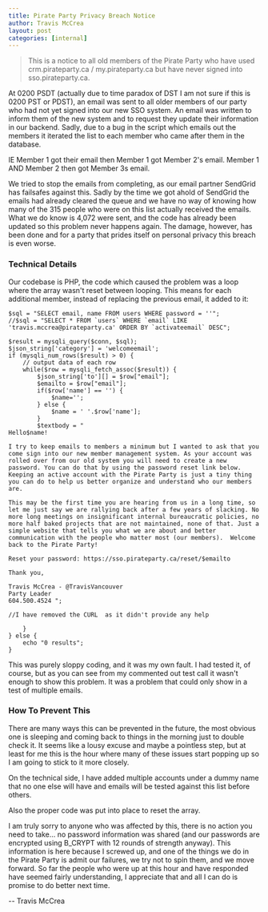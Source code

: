 ```yaml
---
title: Pirate Party Privacy Breach Notice
author: Travis McCrea
layout: post
categories: [internal]
---
```


> This is a notice to all old members of the Pirate Party who have used crm.pirateparty.ca / my.pirateparty.ca but have never signed into sso.pirateparty.ca. 

At 0200 PSDT (actually due to time paradox of DST I am not sure if this is 0200 PST or PDST), an email was sent to all older members of our party who had not yet signed into our new SSO system. An email was written to inform them of the new system and to request they update their information in our backend. Sadly, due to a bug in the script which emails out the members it iterated the list to each member who came after them in the database. 

IE Member 1 got their email then Member 1 got Member 2's email. Member 1 AND Member 2 then got Member 3s email. 

We tried to stop the emails from completing, as our email partner SendGrid has failsafes against this. Sadly by the time we got ahold of SendGrid the emails had already cleared the queue and we have no way of knowing how many of the 315 people who were on this list actually received the emails. What we do know is 4,072 were sent, and the code has already been updated so this problem never happens again. The damage, however, has been done and for a party that prides itself on personal privacy this breach is even worse.

### Technical Details

Our codebase is PHP, the code which caused the problem was a loop where the array wasn't reset between looping. This means for each additional member, instead of replacing the previous email, it added to it:

```
$sql = "SELECT email, name FROM users WHERE password = ''";
//$sql = "SELECT * FROM `users` WHERE `email` LIKE 'travis.mccrea@pirateparty.ca' ORDER BY `activateemail` DESC";

$result = mysqli_query($conn, $sql);
$json_string['category'] = 'welcomeemail';
if (mysqli_num_rows($result) > 0) {
    // output data of each row
    while($row = mysqli_fetch_assoc($result)) {
        $json_string['to'][] = $row["email"];
        $emailto = $row["email"];
        if($row['name'] == '') {
			$name='';
		} else {
			$name = ' '.$row['name'];
		}
		$textbody = "
Hello$name!

I try to keep emails to members a minimum but I wanted to ask that you come sign into our new member management system. As your account was rolled over from our old system you will need to create a new password. You can do that by using the password reset link below. Keeping an active account with the Pirate Party is just a tiny thing you can do to help us better organize and understand who our members are.

This may be the first time you are hearing from us in a long time, so let me just say we are rallying back after a few years of slacking. No more long meetings on insignificant internal bureaucratic policies, no more half baked projects that are not maintained, none of that. Just a simple website that tells you what we are about and better communication with the people who matter most (our members).  Welcome back to the Pirate Party! 

Reset your password: https://sso.pirateparty.ca/reset/$emailto

Thank you,

Travis McCrea - @TravisVancouver
Party Leader
604.500.4524 ";

//I have removed the CURL  as it didn't provide any help

    }
} else {
    echo "0 results";
}
```

This was purely sloppy coding, and it was my own fault. I had tested it, of course, but as you can see from my commented out test call it wasn't enough to show this problem. It was a problem that could only show in a test of multiple emails. 

### How To Prevent This

There are many ways this can be prevented in the future, the most obvious one is sleeping and coming back to things in the morning just to double check it. It seems like a lousy excuse and maybe a pointless step, but at least for me this is the hour where many of these issues start popping up so I am going to stick to it more closely.

On the technical side, I have added multiple accounts under a dummy name that no one else will have and emails will be tested against this list before others.

Also the proper code was put into place to reset the array. 

I am truly sorry to anyone who was affected by this, there is no action you need to take... no password information was shared (and our passwords are encrypted using B_CRYPT with 12 rounds of strength anyway). This information is here because I screwed up, and one of the things we do in the Pirate Party is admit our failures, we try not to spin them, and we move forward. So far the people who were up at this hour and have responded have seemed fairly understanding, I appreciate that and all I can do is promise to do better next time.

-- Travis McCrea
